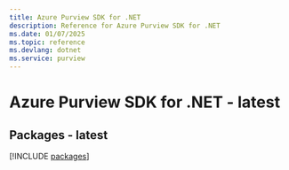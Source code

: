 ```yaml
---
title: Azure Purview SDK for .NET
description: Reference for Azure Purview SDK for .NET
ms.date: 01/07/2025
ms.topic: reference
ms.devlang: dotnet
ms.service: purview
---
```

# Azure Purview SDK for .NET - latest
## Packages - latest
[!INCLUDE [packages](purview-index.md)]